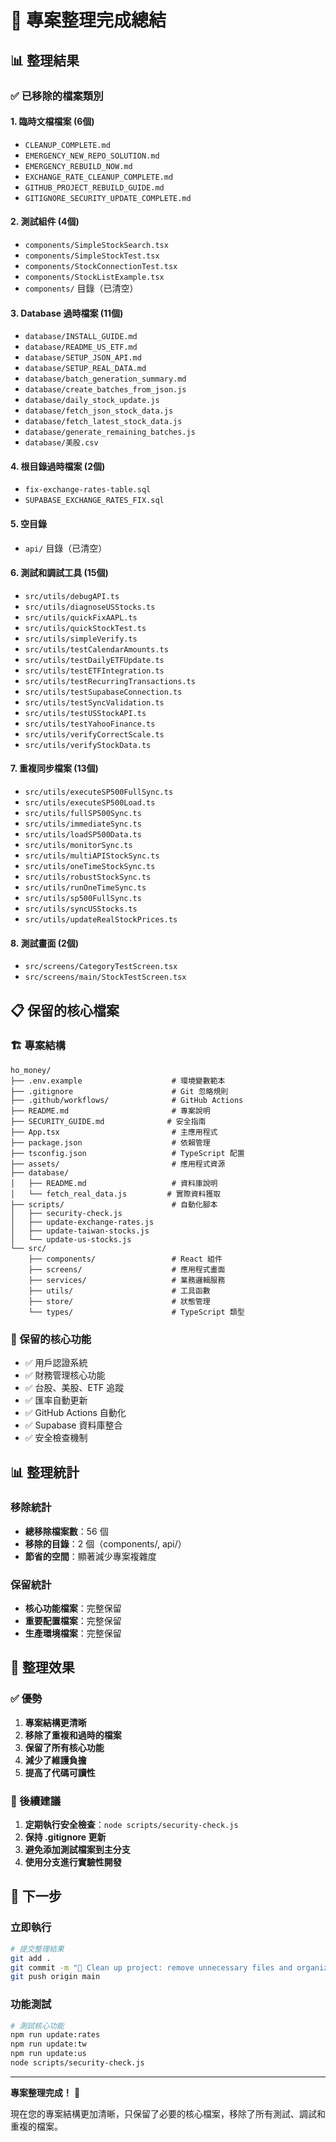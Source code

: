 # 🧹 專案整理完成總結

## 📊 整理結果

### ✅ 已移除的檔案類別

#### 1. 臨時文檔檔案 (6個)
- `CLEANUP_COMPLETE.md`
- `EMERGENCY_NEW_REPO_SOLUTION.md`
- `EMERGENCY_REBUILD_NOW.md`
- `EXCHANGE_RATE_CLEANUP_COMPLETE.md`
- `GITHUB_PROJECT_REBUILD_GUIDE.md`
- `GITIGNORE_SECURITY_UPDATE_COMPLETE.md`

#### 2. 測試組件 (4個)
- `components/SimpleStockSearch.tsx`
- `components/SimpleStockTest.tsx`
- `components/StockConnectionTest.tsx`
- `components/StockListExample.tsx`
- `components/` 目錄（已清空）

#### 3. Database 過時檔案 (11個)
- `database/INSTALL_GUIDE.md`
- `database/README_US_ETF.md`
- `database/SETUP_JSON_API.md`
- `database/SETUP_REAL_DATA.md`
- `database/batch_generation_summary.md`
- `database/create_batches_from_json.js`
- `database/daily_stock_update.js`
- `database/fetch_json_stock_data.js`
- `database/fetch_latest_stock_data.js`
- `database/generate_remaining_batches.js`
- `database/美股.csv`

#### 4. 根目錄過時檔案 (2個)
- `fix-exchange-rates-table.sql`
- `SUPABASE_EXCHANGE_RATES_FIX.sql`

#### 5. 空目錄
- `api/` 目錄（已清空）

#### 6. 測試和調試工具 (15個)
- `src/utils/debugAPI.ts`
- `src/utils/diagnoseUSStocks.ts`
- `src/utils/quickFixAAPL.ts`
- `src/utils/quickStockTest.ts`
- `src/utils/simpleVerify.ts`
- `src/utils/testCalendarAmounts.ts`
- `src/utils/testDailyETFUpdate.ts`
- `src/utils/testETFIntegration.ts`
- `src/utils/testRecurringTransactions.ts`
- `src/utils/testSupabaseConnection.ts`
- `src/utils/testSyncValidation.ts`
- `src/utils/testUSStockAPI.ts`
- `src/utils/testYahooFinance.ts`
- `src/utils/verifyCorrectScale.ts`
- `src/utils/verifyStockData.ts`

#### 7. 重複同步檔案 (13個)
- `src/utils/executeSP500FullSync.ts`
- `src/utils/executeSP500Load.ts`
- `src/utils/fullSP500Sync.ts`
- `src/utils/immediateSync.ts`
- `src/utils/loadSP500Data.ts`
- `src/utils/monitorSync.ts`
- `src/utils/multiAPIStockSync.ts`
- `src/utils/oneTimeStockSync.ts`
- `src/utils/robustStockSync.ts`
- `src/utils/runOneTimeSync.ts`
- `src/utils/sp500FullSync.ts`
- `src/utils/syncUSStocks.ts`
- `src/utils/updateRealStockPrices.ts`

#### 8. 測試畫面 (2個)
- `src/screens/CategoryTestScreen.tsx`
- `src/screens/main/StockTestScreen.tsx`

## 📋 保留的核心檔案

### 🏗️ 專案結構
```
ho_money/
├── .env.example                    # 環境變數範本
├── .gitignore                      # Git 忽略規則
├── .github/workflows/              # GitHub Actions
├── README.md                       # 專案說明
├── SECURITY_GUIDE.md              # 安全指南
├── App.tsx                         # 主應用程式
├── package.json                    # 依賴管理
├── tsconfig.json                   # TypeScript 配置
├── assets/                         # 應用程式資源
├── database/
│   ├── README.md                   # 資料庫說明
│   └── fetch_real_data.js         # 實際資料獲取
├── scripts/                        # 自動化腳本
│   ├── security-check.js
│   ├── update-exchange-rates.js
│   ├── update-taiwan-stocks.js
│   └── update-us-stocks.js
└── src/
    ├── components/                 # React 組件
    ├── screens/                    # 應用程式畫面
    ├── services/                   # 業務邏輯服務
    ├── utils/                      # 工具函數
    ├── store/                      # 狀態管理
    └── types/                      # TypeScript 類型
```

### 🔧 保留的核心功能
- ✅ 用戶認證系統
- ✅ 財務管理核心功能
- ✅ 台股、美股、ETF 追蹤
- ✅ 匯率自動更新
- ✅ GitHub Actions 自動化
- ✅ Supabase 資料庫整合
- ✅ 安全檢查機制

## 📊 整理統計

### 移除統計
- **總移除檔案數**：56 個
- **移除的目錄**：2 個（components/, api/）
- **節省的空間**：顯著減少專案複雜度

### 保留統計
- **核心功能檔案**：完整保留
- **重要配置檔案**：完整保留
- **生產環境檔案**：完整保留

## 🎯 整理效果

### ✅ 優勢
1. **專案結構更清晰**
2. **移除了重複和過時的檔案**
3. **保留了所有核心功能**
4. **減少了維護負擔**
5. **提高了代碼可讀性**

### 🔧 後續建議
1. **定期執行安全檢查**：`node scripts/security-check.js`
2. **保持 .gitignore 更新**
3. **避免添加測試檔案到主分支**
4. **使用分支進行實驗性開發**

## 🚀 下一步

### 立即執行
```bash
# 提交整理結果
git add .
git commit -m "🧹 Clean up project: remove unnecessary files and organize structure"
git push origin main
```

### 功能測試
```bash
# 測試核心功能
npm run update:rates
npm run update:tw
npm run update:us
node scripts/security-check.js
```

---

**專案整理完成！** 🎉

現在您的專案結構更加清晰，只保留了必要的核心檔案，移除了所有測試、調試和重複的檔案。
